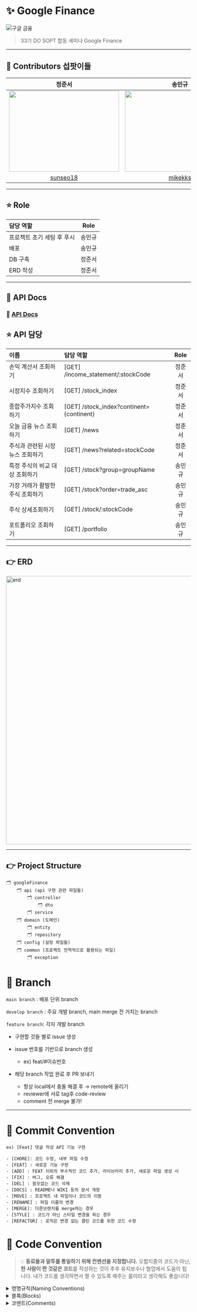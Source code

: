 # ✨ Google Finance

![구글 금융](https://github.com/DOSOPT-CDS-WEB-TEAM2/SERVER/assets/78674565/e097cb08-8b9c-443e-9183-ccdb12354c63)

> 33기 DO SOPT 합동 세미나 Google Finance

<hr>

## 🌸 Contributors 섭팟이들
|                             정준서                             |                               송민규                        |
| :----------------------------------------------------------: | :----------------------------------------------------------: |
| <img src="https://user-images.githubusercontent.com/72034311/202870052-6b0a0045-0edf-42b0-8e74-9653589f3e35.png" width="300" height="220"/> | <img src="https://user-images.githubusercontent.com/72034311/202870052-6b0a0045-0edf-42b0-8e74-9653589f3e35.png" width="300" height="220"/>  |
|               [sunseo18](https://github.com/sunseo18)               |             [mikekks](https://github.com/mikekks)              |

<hr>

## ⭐️ Role

| 담당 역할                          | Role |
|:-------------------------------|:----:|
| 프로젝트 초기 세팅 후 푸시                | 송민규  |
| 배포                  | 송민규  |
| DB 구축                          | 정준서  |
| ERD 작성                         | 정준서  |

<hr>

## 👻 API Docs

### 🔗 [API Docs](https://www.notion.so/dosopt/c619201760524fc19526a48476524250?v=696b99826bdc41129935eaffb453aa5a&pvs=4)


## ⭐️ API 담당

| 이름                      | 담당 역할                          | Role |
|:------------------------|:-------------------------------|:----:|
| 손익 계산서 조회하기          | [GET] /income_statement/:stockCode    | 정준서  |
| 시장지수 조회하기             | [GET] /stock_index  | 정준서  |
| 종합주가지수 조회하기             | [GET] /stock_index?continent={continent}    | 정준서  |
| 오늘 금융 뉴스 조회하기             | [GET] /news            | 정준서  |
| 주식과 관련된 시장 뉴스 조회하기 | [GET] /news?related=stockCode  | 정준서  |
| 특정 주식의 비교 대상 조회하기  | [GET] /stock?group=groupName | 송민규  |
| 가장 거래가 활발한 주식 조회하기 | [GET] /stock?order=trade_asc    | 송민규  |
| 주식 상세조회하기         | [GET] /stock/:stockCode    | 송민규  |
| 포트폴리오 조회하기 | [GET] /portfolio    | 송민규  |

<hr>

## 👉️ ERD
<img width="732" alt="erd" src="https://github.com/DOSOPT-CDS-WEB-TEAM2/SERVER/assets/78674565/3dcb4fce-4d7b-42d0-855a-90439116264a">

<hr>

## 👉 Project Structure

```
🗂 googleFinance
    🗂 api (api 구현 관련 파일들)
        🗂 controller
            🗂 dto
        🗂 service
    🗂 domain (도메인)
        🗂 entity
        🗂 repository
    🗂 config (설정 파일들)
    🗂 common (프로젝트 전역적으로 활용되는 파일)
        🗂 exception

```

# 🌱 Branch

<aside>

`main branch` : 배포 단위 branch

`develop branch` : 주요 개발 branch, main merge 전 거치는 branch

`feature branch`: 각자 개발 branch

-   구현할 것들 별로 issue 생성
-   issue 번호를 기반으로 branch 생성
    -   ex) feat/#이슈번호
    

-   해당 branch 작업 완료 후 PR 보내기
    -   항상 local에서 충돌 해결 후 → remote에 올리기
    -   reviewer에 서로 tag후 code-review
    -   comment 전 merge 불가!

</aside>

<hr>

# 🙏 Commit Convention

`ex) [Feat] 댓글 작성 API 기능 구현`

```
- [CHORE]: 코드 수정, 내부 파일 수정
- [FEAT] : 새로운 기능 구현
- [ADD] : FEAT 이외의 부수적인 코드 추가, 라이브러리 추가, 새로운 파일 생성 시
- [FIX] : 버그, 오류 해결
- [DEL] : 쓸모없는 코드 삭제
- [DOCS] : README나 WIKI 등의 문서 개정
- [MOVE] : 프로젝트 내 파일이나 코드의 이동
- [RENAME] : 파일 이름의 변경
- [MERGE]: 다른브렌치를 merge하는 경우
- [STYLE] : 코드가 아닌 스타일 변경을 하는 경우
- [REFACTOR] : 로직은 변경 없는 클린 코드를 위한 코드 수정
```

# 🙏 Code Convention

> 💡 **동료들과 말투를 통일하기 위해 컨벤션을 지정합니다.**
> 오합지졸의 코드가 아닌, **한 사람이 짠 것같은 코드**를 작성하는 것이 추후 유지보수나 협업에서 도움이 됩니다. 내가 코드를 생각하면서 짤 수 있도록 해주는 룰이라고 생각해도 좋습니다!

<details>
<summary>명명규칙(Naming Conventions)</summary>
<div markdown="1">

1. 이름으로부터 의도가 읽혀질 수 있게 쓴다.

-   ex)

    ```jsx
    // bad
    function q() {
        // ...stuff...
    }

    // good
    function query() {
        // ..stuff..
    }
    ```

2. 오브젝트, 함수, 그리고 인스턴스에는 `camelCase`를 사용한다.

-   ex)
    ```jsx
    // bad
    const OBJEcttsssss = {};
    const this_is_my_object = {};
    function c() {}

    // good
    const thisIsMyObject = {};
    function thisIsMyFunction() {}
    ```

3. 클래스나 constructor에는 `PascalCase`를 사용한다.

-   ex)
    ```jsx
    // bad
    function user(options) {
        this.name = options.name;
    }

    const bad = new user({
        name: 'nope',
    });

    // good
    class User {
        constructor(options) {
            this.name = options.name;
        }
    }

    const good = new User({
        name: 'yup',
    });
    ```

4. 함수 이름은 동사 + 명사 형태로 작성한다.
   ex) `postUserInformation( )`
5. 약어 사용은 최대한 지양한다.
6. 이름에 네 단어 이상이 들어가면 팀원과 상의를 거친 후 사용한다
 </div>
 </details>

<details>
<summary>블록(Blocks)</summary>
<div markdown="1">

1. 복수행의 블록에는 중괄호({})를 사용한다.

-   ex)
    ```jsx
    // bad
    if (test)
      return false;

    // good
    if (test) return false;

    // good
    if (test) {
      return false;
    }

    // bad
    function() { return false; }

    // good
    function() {
      return false;
    }

    ```

2. 복수행 블록의 `if` 와 `else` 를 이용하는 경우 `else` 는 `if` 블록 끝의 중괄호( } )와 같은 행에 위치시킨다.

-   ex)
    ```java
    // bad
    if (test) {
    thing1();
    thing2();
    }
    else {
    thing3();
    }

    // good
    if (test) {
      thing1();
      thing2();
    } else {
      thing3();
    }

    ```
</div>
</details>

<details>
<summary>코멘트(Comments)</summary>
<div markdown="1">

1. 복수형의 코멘트는 `/** ... */` 를 사용한다.

-   ex)
    ```jsx
    // good
    /**
     * @param {String} tag
     * @return {Element} element
     */
    
    function make(tag) {
        // ...stuff...

        return element;
    }
    ```

2. 단일 행의 코멘트에는 `//` 을 사용하고 코멘트를 추가하고 싶은 코드의 상부에 배치한다. 그리고 코멘트의 앞에 빈 행을 넣는다.

-   ex)
    ```jsx
    // bad
    const active = true; // is current tab

    // good
    // is current tab
    const active = true;

    // good
    function getType() {
        console.log('fetching type...');

        // set the default type to 'no type'
        const type = this._type || 'no type';

        return type;
    }

    ```
</div>
</details>
